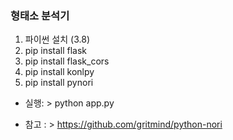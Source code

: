 ### 형태소 분석기

1. 파이썬 설치 (3.8)
2. pip install flask
3. pip install flask_cors
4. pip install konlpy
5. pip install pynori

* 실행: > python app.py

* 참고 : > https://github.com/gritmind/python-nori